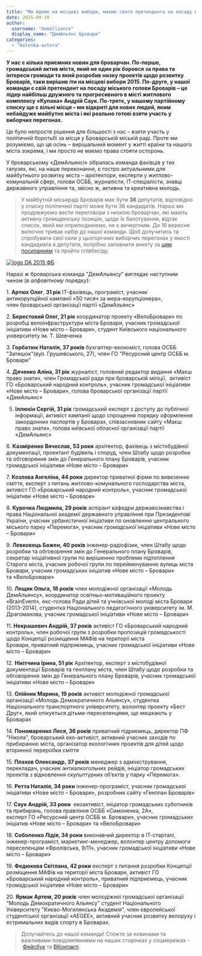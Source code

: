 ```yaml
---
title: "Ми йдемо на місцеві вибори, маємо свого претендента на посаду мера та набираємо команду"
date: 2015-09-10
author: 
  username: "demalliance"
  display_name: "ДемАльянс Бровари"
categories: 
  - "kolonka-avtora"
---
```


**У нас є кілька приємних новин для броварчан. По-перше, громадський актив міста, який не один рік боровся за права та інтереси громади та який розробив низку проектів щодо розвитку Броварів, таки вирішив іти на місцеві вибори 2015. По-друге, у нашої команди є свій претендент на посаду міського голови Броварів – це лідер найбільш дружного та прогресивного в місті житлового комплексу «Купава» Андрій Саук. По-третє, у нашому партійному списку ще є вільні місця – ми відкриті для нових людей, яким небайдуже майбутнє міста і які реально готові взяти участь у виборчих перегонах.**

Це було непросте рішення для більшості з нас – взяти участь у політичній боротьбі за місця у Броварській міській раді. Проте ми розуміємо, що ця осінь – вирішальний момент у житті країни та нашого міста зокрема, і ми просто не маємо права стояти осторонь.

У броварському «ДемАльянсі» зібралась команда фахівців у тих галузях, які, на наше переконання, є гостро актуальними для майбутнього розвитку міста – архітектори, експерти у житлово-комунальній сфері, голови ОСББ, журналісти, ІТ-спеціалісти, знавці державного управління та, звісно ж, активна та креативна молодь.

> У майбутній міськраді Броварів має бути **36** депутатів, відповідно у списку політичної партії може бути 36 кандидатів. Наразі ми продовжуємо вести переговори з низкою броварчан, які мають активну громадянську позицію, щодо їх балотування, відтак список, який ми оприлюднюємо, не є вичерпним. До 16 вересня включно триває набір до нашої команди. Щоб долучитись та спробувати свої сили у цьогорічних виборчих перегонах у якості кандидиата в депутати, потрібно заповнити анкету за [цим посиланням](https://docs.google.com/forms/d/14g3OLhkydaZ0AZ7a2MbT-NwXywD4C-eBYi5x4lRlj34/viewform) та пройти співбесіду.

[![logo DA 2015 ФБ](https://mpz.brovary.org/wp-content/uploads/2015/09/logo-DA-2015-FB.jpg)](https://mpz.brovary.org/wp-content/uploads/2015/09/logo-DA-2015-FB.jpg)

Наразі ж броварська команда "ДемАльянсу" виглядає наступним чином (_в алфавітному порядку_):

1\. **Артюх Олег**, **31 рік** IT-фахівець, програміст, учасник антикорупційної кампанії «50 тисяч за мера-корупціонера», член броварської організації партії «ДемАльянс»

2\. **Берестовий Олег, 21 рік** координатор проекту «ВелоБровари» по розробці велоінфраструктури міста Бровари, учасник громадської ініціативи «Нове місто – Бровари», студент Київського національного університету ім. Т. Шевченка

3\. **Горбатюк Наталія, 37 років** бухгалтер-економіст, голова ОСББ "Затишок"(вул. Грушевського, 27), член ГО "Ресурсний центр ОСББ м. Бровари"

4\. **Дяченко Аліна, 31 рік** журналіст, головний редактор видання «Маєш право знати», член Громадської ради при броварській міліції,  активіст ГО «Броварський народний контроль», учасник громадської ініціативи «Нове місто – Бровари», голова броварської організації партії «ДемАльянс»

5. **Іллюхін Сергій, 31 рік** громадський експерт з доступу до публічної інформації, активіст кампанії щодо спрощення порядку оформлення закордонних паспортів у Броварах, співзасновник сайту «Маєш право знати», голова київської обласної організації партії «ДемАльянс»

6\. **Казміренко Вячеслав, 53 роки** архітектор, фахівець з містобудівної документації, проектант будівель і споруд, член Штабу щодо розробки та обговорення змін до Генерального плану Броварів, учасник громадської ініціативи «Нове місто – Бровари»

7\. **Козлова Ангеліна, 44 роки** директор приватної фірми по вивезенню сміття, експерт з питань житлово-комунального господарства міста, активіст ГО «Броварський народний контроль», учасник громадської ініціативи «Нове місто – Бровари»

8\. **Курочка Людмила, 29 років** аспірант кафедри державознавства і права Національної академії державного управління при Президентові України, учасник урбаністичної ініціативи по оновленню центрального міського парку «Перемога», учасник громадської ініціативи «Нове місто – Бровари»

9\. **Левковець Бажен, 40 років** інженер-радіофізик, член Штабу щодо розробки та обговорення змін до Генерального плану Броварів, секретар ініціативної групи по вирішенню проблеми підтоплення Старого міста, учасник робочої групи по перейменуванню вулиць міста Бровари, учасник громадських ініціатив «Нове місто – Бровари» та «ВелоБровари»

10\. **Лещик Ольга, 18 років** член молодіжної організації «Молодь ДемАльянсу», координатор освітньо-мотиваційного проекту «BrainEvent», екс-голова Ради дітей та учнівської молоді міста Бровари (2013-2014), студентка Національного педагогічного університету ім. М. Драгоманова, учасник громадської ініціативи «Нове місто – Бровари»

11\. **Некрашевич Андрій, 37 років** активіст ГО «Броварський народний контроль», член робочої групи з розробки пропозицій громадськості щодо Концепції розміщення МАФів на території міста Бровари, приватний підприємець, учасник громадської ініціативи «Нове місто – Бровари»

12\. **Нікітчина Ірина, 51 рік** Архітектор, експерт з містобудівної документації Броварів та генплану міста, член Штабу щодо розробки та обговорення змін до Генерального плану Броварів, учасник громадської ініціативи «Нове місто – Бровари»

13\. **Олійник Марина, 19 років** активіст молодіжної громадської організації «Молодь Демократичного Альянсу», студентка Національного транспортного університету, волонтер проекту «Бест Друг», який опікується дітьми-переселенцями, що мешкають у Броварах

14\. **Пономаренко Леся, 36 років** приватний підриємець, директор ПФ "Нікола", броварський еко-активіст, активний учасник заходів по прибиранню міста, організатор екологічних проектів для дітей щодо вторинної переробки сміття

15\. **Плахов Олександр, 37 років** менеджер з адміністрування, перекладач, учасник антиалкогольних рейдів, ініціатор громадських проектів з відновлення скульптурних об’єктів у парку «Перемога».

16\. **Ретта Наталія, 34 роки** інженер-програміст, учасник громадської ініціативи «Нове місто – Бровари», розробник сайту «Генплан Броварів»

17\. **Саук Андрій, 33 роки**  екоактивіст, ініціатор громадських суботників та прибирань, голова правління ОСББ «Симоненка, 2А», експерт ГО «Ресурсний центр ОСББ м. Бровари», учасник громадських ініціатив «Нове місто – Бровари» та «ВелоБровари»

18\. **Соболенко Лідія, 34 роки** виконавчий директор в ІТ-стартапі, інженер-програміст, маркетинг-менеджер, волонтер центру допомоги переселенцям «Фролівська, 9/11», учасник громадської ініціативи «Нове місто – Бровари»

19\. **Федюкова Світлана, 42 роки** експерт з питання розробки Концепції розміщення МАФів на території міста Бровари, активіст ГО «Броварський народний контроль», приватний підприємець, учасник громадської ініціативи «Нове місто – Бровари»

20\. **Ярмак Артем, 20 років** член молодіжної громадської організації "Молодь Демократичного Альянсу" студент Національного Університету "Києво-Могилянська Академія", член європейської студентської організації «AEGEE», активний учасник розвитку велоруху і естримальних видів спорту в Броварах.

> Долучайтесь до нашої команди! Стежте за новинами та важливими повідомленнями на наших сторінках у соцмережах - [Фейсбук](https://www.facebook.com/demalliancebrovary) та [ВКонтакті](http://vk.com/demalliancebrovary).
